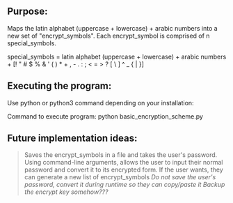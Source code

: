 ## Purpose:

Maps the latin alphabet (uppercase + lowercase) + arabic numbers into a new set of "encrypt_symbols". Each encrypt_symbol is comprised of n special_symbols.

special_symbols = latin alphabet (uppercase + lowercase) + arabic numbers + [! " # $ % & ' ( ) * + , - . : ; < = > ? [ \ ] ^ _ { | }]

## Executing the program:

Use python or python3 command depending on your installation:

Command to execute program: python basic_encryption_scheme.py

## Future implementation ideas:

> Saves the encrypt_symbols in a file and takes the user's password. Using command-line arguments, allows the user to input their normal password and convert it to its encrypted form.
> If the user wants, they can generate a new list of encrypt_symbols
> *Do not save the user's password, convert it during runtime so they can copy/paste it*
> *Backup the encrypt key somehow???*

